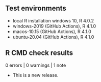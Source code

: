 ## Test environments
* local R installation windows 10, R 4.0.2
* windows-2019 (GitHub Actions), R 4.1.0
* macos-10.15 (GitHub Actions), R 4.1.0
* ubuntu-20.04 (GitHub Actions), R 4.1.0

## R CMD check results

0 errors | 0 warnings | 1 note

* This is a new release.
